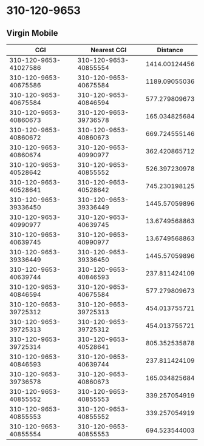 # 310-120-9653
## Virgin Mobile


| CGI | Nearest CGI | Distance |
|-----|-------------|----------|
| 310-120-9653-41027586 | 310-120-9653-40855554 | 1414.00124456 |
| 310-120-9653-40675586 | 310-120-9653-40675584 | 1189.09055036 |
| 310-120-9653-40675584 | 310-120-9653-40846594 | 577.279809673 |
| 310-120-9653-40860673 | 310-120-9653-39736578 | 165.034825684 |
| 310-120-9653-40860672 | 310-120-9653-40860673 | 669.724555146 |
| 310-120-9653-40860674 | 310-120-9653-40990977 | 362.420865712 |
| 310-120-9653-40528642 | 310-120-9653-40855552 | 526.397230978 |
| 310-120-9653-40528641 | 310-120-9653-40528642 | 745.230198125 |
| 310-120-9653-39336450 | 310-120-9653-39336449 | 1445.57059896 |
| 310-120-9653-40990977 | 310-120-9653-40639745 | 13.6749568863 |
| 310-120-9653-40639745 | 310-120-9653-40990977 | 13.6749568863 |
| 310-120-9653-39336449 | 310-120-9653-39336450 | 1445.57059896 |
| 310-120-9653-40639744 | 310-120-9653-40846593 | 237.811424109 |
| 310-120-9653-40846594 | 310-120-9653-40675584 | 577.279809673 |
| 310-120-9653-39725312 | 310-120-9653-39725313 | 454.013755721 |
| 310-120-9653-39725313 | 310-120-9653-39725312 | 454.013755721 |
| 310-120-9653-39725314 | 310-120-9653-40528641 | 805.352535878 |
| 310-120-9653-40846593 | 310-120-9653-40639744 | 237.811424109 |
| 310-120-9653-39736578 | 310-120-9653-40860673 | 165.034825684 |
| 310-120-9653-40855552 | 310-120-9653-40855553 | 339.257054919 |
| 310-120-9653-40855553 | 310-120-9653-40855552 | 339.257054919 |
| 310-120-9653-40855554 | 310-120-9653-40855553 | 694.523544003 |

